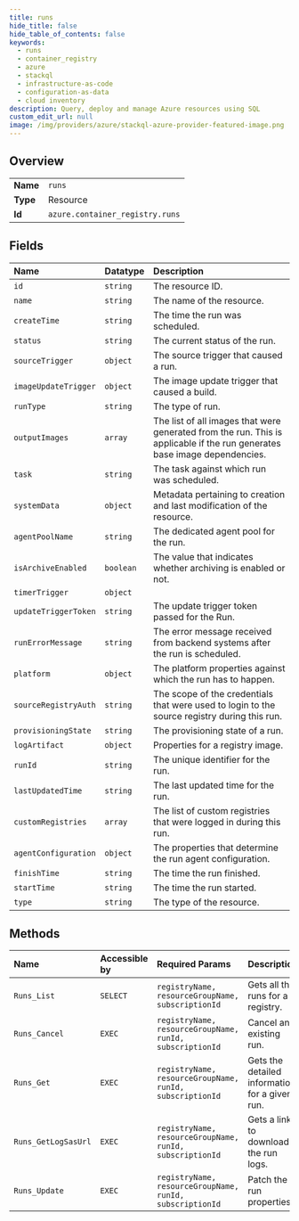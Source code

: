 ```yaml
---
title: runs
hide_title: false
hide_table_of_contents: false
keywords:
  - runs
  - container_registry
  - azure    
  - stackql
  - infrastructure-as-code
  - configuration-as-data
  - cloud inventory
description: Query, deploy and manage Azure resources using SQL
custom_edit_url: null
image: /img/providers/azure/stackql-azure-provider-featured-image.png
---
```

  
    

## Overview
<table><tbody>
<tr><td><b>Name</b></td><td><code>runs</code></td></tr>
<tr><td><b>Type</b></td><td>Resource</td></tr>
<tr><td><b>Id</b></td><td><code>azure.container_registry.runs</code></td></tr>
</tbody></table>

## Fields
| Name | Datatype | Description |
|:-----|:---------|:------------|
| `id` | `string` | The resource ID. |
| `name` | `string` | The name of the resource. |
| `createTime` | `string` | The time the run was scheduled. |
| `status` | `string` | The current status of the run. |
| `sourceTrigger` | `object` | The source trigger that caused a run. |
| `imageUpdateTrigger` | `object` | The image update trigger that caused a build. |
| `runType` | `string` | The type of run. |
| `outputImages` | `array` | The list of all images that were generated from the run. This is applicable if the run generates base image dependencies. |
| `task` | `string` | The task against which run was scheduled. |
| `systemData` | `object` | Metadata pertaining to creation and last modification of the resource. |
| `agentPoolName` | `string` | The dedicated agent pool for the run. |
| `isArchiveEnabled` | `boolean` | The value that indicates whether archiving is enabled or not. |
| `timerTrigger` | `object` |  |
| `updateTriggerToken` | `string` | The update trigger token passed for the Run. |
| `runErrorMessage` | `string` | The error message received from backend systems after the run is scheduled. |
| `platform` | `object` | The platform properties against which the run has to happen. |
| `sourceRegistryAuth` | `string` | The scope of the credentials that were used to login to the source registry during this run. |
| `provisioningState` | `string` | The provisioning state of a run. |
| `logArtifact` | `object` | Properties for a registry image. |
| `runId` | `string` | The unique identifier for the run. |
| `lastUpdatedTime` | `string` | The last updated time for the run. |
| `customRegistries` | `array` | The list of custom registries that were logged in during this run. |
| `agentConfiguration` | `object` | The properties that determine the run agent configuration. |
| `finishTime` | `string` | The time the run finished. |
| `startTime` | `string` | The time the run started. |
| `type` | `string` | The type of the resource. |
## Methods
| Name | Accessible by | Required Params | Description |
|:-----|:--------------|:----------------|:------------|
| `Runs_List` | `SELECT` | `registryName, resourceGroupName, subscriptionId` | Gets all the runs for a registry. |
| `Runs_Cancel` | `EXEC` | `registryName, resourceGroupName, runId, subscriptionId` | Cancel an existing run. |
| `Runs_Get` | `EXEC` | `registryName, resourceGroupName, runId, subscriptionId` | Gets the detailed information for a given run. |
| `Runs_GetLogSasUrl` | `EXEC` | `registryName, resourceGroupName, runId, subscriptionId` | Gets a link to download the run logs. |
| `Runs_Update` | `EXEC` | `registryName, resourceGroupName, runId, subscriptionId` | Patch the run properties. |
